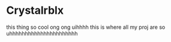 # Crystalrblx
this thing so cool ong ong
uihhhh this is where all my proj are so uhhhhhhhhhhhhhhhhhhhhhh
